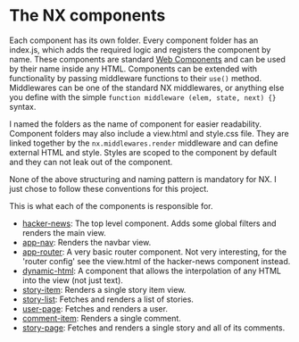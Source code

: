 # The NX components

Each component has its own folder. Every component folder has an index.js, which
adds the required logic and registers the component by name. These components are standard
[Web Components](http://webcomponents.org/) and can be used by their name inside any HTML.
Components can be extended with functionality by passing middleware functions to their
`use()` method. Middlewares can be one of the standard NX middlewares, or anything else you define
with the simple `function middleware (elem, state, next) {}` syntax.

I named the folders as the name of component for easier readability.
Component folders may also include a view.html and style.css file.
They are linked together by the `nx.middlewares.render` middleware and can define
external HTML and style. Styles are scoped to the component by default and they can not
leak out of the component.

None of the above structuring and naming pattern is mandatory for NX. I just chose to follow
these conventions for this project.

This is what each of the components is responsible for.

  - [hacker-news](/src/components/hackerNews): The top level component.
  Adds some global filters and renders the main view.
  - [app-nav](/src/components/appNav): Renders the navbar view.
  - [app-router](/src/components/appRouter): A very basic router component.
  Not very interesting, for the 'router config' see the view.html of the hacker-news component instead.
  - [dynamic-html](/src/components/dynamicHTML): A component that allows
  the interpolation of any HTML into the view (not just text).
  - [story-item](/src/components/storyItem): Renders a single story item view.
  - [story-list](/src/components/storyList): Fetches and renders a list of stories.
  - [user-page](/src/components/userPage): Fetches and renders a user.
  - [comment-item](/src/components/commentItem): Renders a single comment.
  - [story-page](/src/components/storyPage): Fetches and renders a single story and
  all of its comments.
